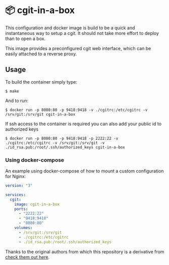 # 📦 cgit-in-a-box

This configuration and docker image is build to be a quick and instantaneous way to setup a cgit.
It should not take more effort to deploy than to open a box.

This image provides a preconfigured cgit web interface, which can be easily attached to a reverse proxy.

## Usage

To build the container simply type:

```
$ make
```

And to run:

```
$ docker run -p 8080:80 -p 9418:9418 -v ./cgitrc:/etc/cgitrc -v /srv/git:/srv/git cgit-in-a-box
```

If ssh access to the container is required you can also add your public id to authorized keys
```
$ docker run -p 8080:80 -p 9418:9418 -p 2222:22 -v ./cgitrc:/etc/cgitrc -v /srv/git:/srv/git -v ./id_rsa.pub:/root/.ssh/authorized_keys cgit-in-a-box
```

### Using docker-compose

An example using docker-compose of how to mount a custom
configuration for Nginx:

```yml
version: "3"

services:
  cgit:
    image: cgit-in-a-box
    ports:
      - "2222:22"
      - "9418:9418"
      - "8080:80"
    volumes:
      - /srv/git:/srv/git
      - ./cgitrc:/etc/cgitrc
      - ./id_rsa.pub:/root/.ssh/authorized_keys
```

Thanks to the original authors from which this repository is a derivative from [check them out here](https://github.com/marcopompili/docker-nginx-cgit).

